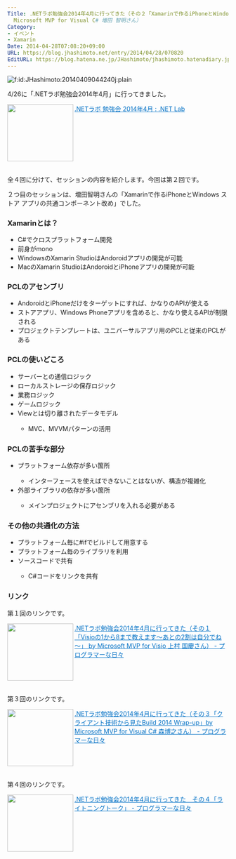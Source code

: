 ```yaml
---
Title: .NETラボ勉強会2014年4月に行ってきた（その２「Xamarinで作るiPhoneとWindows ストア アプリの共通コンポーネント改め」by
  Microsoft MVP for Visual C# 増田 智明さん）
Category:
- イベント
- Xamarin
Date: 2014-04-28T07:08:20+09:00
URL: https://blog.jhashimoto.net/entry/2014/04/28/070820
EditURL: https://blog.hatena.ne.jp/JHashimoto/jhashimoto.hatenadiary.jp/atom/entry/12921228815722728773
---
```


<p><img class="hatena-fotolife" title="f:id:JHashimoto:20140409044240j:plain" src="http://cdn-ak.f.st-hatena.com/images/fotolife/J/JHashimoto/20140409/20140409044240.jpg" alt="f:id:JHashimoto:20140409044240j:plain" /></p>
<p>4/26に「.NETラボ勉強会2014年4月」に行ってきました。</p>
<p><a href="http://www.dotnetlab.net/dnn/2014/04/net%e3%83%a9%e3%83%9c-%e5%8b%89%e5%bc%b7%e4%bc%9a-2014%e5%b9%b44%e6%9c%88/" target="_blank"><img class="alignleft" src="http://capture.heartrails.com/150x130/shadow?http://www.dotnetlab.net/dnn/2014/04/net%e3%83%a9%e3%83%9c-%e5%8b%89%e5%bc%b7%e4%bc%9a-2014%e5%b9%b44%e6%9c%88/" alt="" width="150" height="130" align="left" border="0" /></a><a style="color: #0070c5;" href="http://www.dotnetlab.net/dnn/2014/04/net%e3%83%a9%e3%83%9c-%e5%8b%89%e5%bc%b7%e4%bc%9a-2014%e5%b9%b44%e6%9c%88/" target="_blank">.NETラボ 勉強会 2014年4月 : .NET Lab</a><a href="http://b.hatena.ne.jp/entry/http://www.dotnetlab.net/dnn/2014/04/net%e3%83%a9%e3%83%9c-%e5%8b%89%e5%bc%b7%e4%bc%9a-2014%e5%b9%b44%e6%9c%88/" target="_blank"><img src="http://b.hatena.ne.jp/entry/image/http://www.dotnetlab.net/dnn/2014/04/net%e3%83%a9%e3%83%9c-%e5%8b%89%e5%bc%b7%e4%bc%9a-2014%e5%b9%b44%e6%9c%88/" alt="" border="0" /></a></p>
<div style="clear: both;"> </div>
<p>全４回に分けて、セッションの内容を紹介します。今回は第２回です。</p>
<p>２つ目のセッションは、増田智明さんの「Xamarinで作るiPhoneとWindows ストア アプリの共通コンポーネント改め」でした。</p>
<h3>Xamarinとは？</h3>
<ul>
<li><span style="line-height: 1.5;">C#でクロスプラットフォーム開発</span></li>
<li><span style="line-height: 1.5;">前身がmono</span></li>
<li>WindowsのXamarin StudioはAndoroidアプリの開発が可能</li>
<li>MacのXamarin StudioはAndoroidとiPhoneアプリの開発が可能</li>
</ul>
<h3>PCLのアセンブリ</h3>
<ul>
<li><span style="line-height: 1.5;">AndoroidとiPhoneだけをターゲットにすれば、かなりのAPIが使える</span></li>
<li><span style="line-height: 1.5;">ストアアプリ、Windows Phoneアプリを含めると、かなり使えるAPIが制限される</span></li>
<li><span style="line-height: 1.5;">プロジェクトテンプレートは、ユニバーサルアプリ用のPCLと従来のPCLがある</span></li>
</ul>
<h3>PCLの使いどころ</h3>
<ul>
<li><span style="line-height: 1.5;">サーバーとの通信ロジック</span></li>
<li><span style="line-height: 1.5;">ローカルストレージの保存ロジック</span></li>
<li><span style="line-height: 1.5;">業務ロジック</span></li>
<li><span style="line-height: 1.5;">ゲームロジック</span></li>
<li><span style="line-height: 1.5;">Viewとは切り離されたデータモデル</span></li>
<ul>
<li><span style="line-height: 1.5;">MVC、MVVMパターンの活用</span></li>
</ul>
</ul>
<h3>PCLの苦手な部分</h3>
<ul>
<li><span style="line-height: 1.5;">プラットフォーム依存が多い箇所</span></li>
<ul>
<li><span style="line-height: 1.5;">インターフェースを使えばできないことはないが、構造が複雑化</span></li>
</ul>
<li><span style="line-height: 1.5;">外部ライブラリの依存が多い箇所</span></li>
<ul>
<li><span style="line-height: 1.5;">メインプロジェクトにアセンブリを入れる必要がある</span></li>
</ul>
</ul>
<h3>その他の共通化の方法</h3>
<ul>
<li><span style="line-height: 1.5;">プラットフォーム毎に#ifでビルドして用意する</span></li>
<li><span style="line-height: 1.5;">プラットフォーム毎のライブラリを利用</span></li>
<li><span style="line-height: 1.5;">ソースコードで共有</span></li>
<ul>
<li><span style="line-height: 1.5;">C#コードをリンクを共有</span></li>
</ul>
</ul>
<h3>リンク</h3>
<p>第１回のリンクです。</p>
<p><a href="http://jhashimoto.hatenadiary.jp/entry/2014/04/27/151541" target="_blank" rel="nofollow"><img class="alignleft" src="http://capture.heartrails.com/150x130/shadow?http://jhashimoto.hatenadiary.jp/entry/2014/04/27/151541" alt="" width="150" height="130" align="left" border="0" /></a><a style="color: #0070c5;" href="http://jhashimoto.hatenadiary.jp/entry/2014/04/27/151541" target="_blank" rel="nofollow">.NETラボ勉強会2014年4月に行ってきた（その１「Visioの1から8まで教えます～あとの2割は自分でね～」 by Microsoft MVP for Visio 上村 国慶さん） - プログラマーな日々</a><a href="http://b.hatena.ne.jp/entry/http://jhashimoto.hatenadiary.jp/entry/2014/04/27/151541" target="_blank"><img src="http://b.hatena.ne.jp/entry/image/http://jhashimoto.hatenadiary.jp/entry/2014/04/27/151541" alt="" border="0" /></a></p>
<div style="clear: both;"> </div>
<p>第３回のリンクです。</p>
<p><a href="http://jhashimoto.hatenadiary.jp/entry/2014/04/29/071025" target="_blank" rel="nofollow"><img class="alignleft" src="http://capture.heartrails.com/150x130/shadow?http://jhashimoto.hatenadiary.jp/entry/2014/04/29/071025" alt="" width="150" height="130" align="left" border="0" /></a><a style="color: #0070c5;" href="http://jhashimoto.hatenadiary.jp/entry/2014/04/29/071025" target="_blank" rel="nofollow">.NETラボ勉強会2014年4月に行ってきた（その３「クライアント技術から見たBuild 2014 Wrap-up」by Microsoft MVP for Visual C# 森博之さん） - プログラマーな日々</a><a href="http://b.hatena.ne.jp/entry/http://jhashimoto.hatenadiary.jp/entry/2014/04/29/071025" target="_blank"><img src="http://b.hatena.ne.jp/entry/image/http://jhashimoto.hatenadiary.jp/entry/2014/04/29/071025" alt="" border="0" /></a></p>
<div style="clear: both;"> </div>
<p>第４回のリンクです。</p>
<p><a href="http://jhashimoto.hatenadiary.jp/entry/2014/04/30/084656" target="_blank" rel="nofollow"><img class="alignleft" src="http://capture.heartrails.com/150x130/shadow?http://jhashimoto.hatenadiary.jp/entry/2014/04/30/084656" alt="" width="150" height="130" align="left" border="0" /></a><a style="color: #0070c5;" href="http://jhashimoto.hatenadiary.jp/entry/2014/04/30/084656" target="_blank" rel="nofollow">.NETラボ勉強会2014年4月に行ってきた　その４「ライトニングトーク」 - プログラマーな日々</a><a href="http://b.hatena.ne.jp/entry/http://jhashimoto.hatenadiary.jp/entry/2014/04/30/084656" target="_blank"><img src="http://b.hatena.ne.jp/entry/image/http://jhashimoto.hatenadiary.jp/entry/2014/04/30/084656" alt="" border="0" /></a></p>
<div style="clear: both;"> </div>
